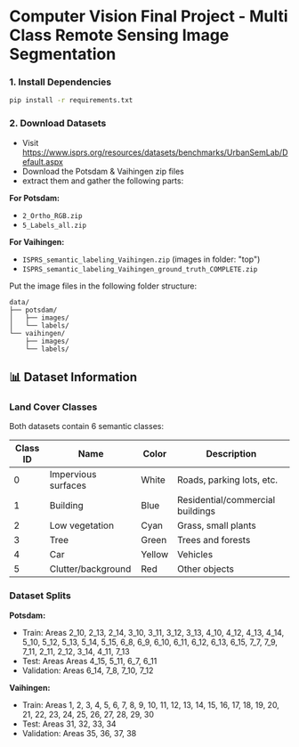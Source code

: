 # Computer Vision Final Project - Multi Class Remote Sensing Image Segmentation

### 1. Install Dependencies

```bash
pip install -r requirements.txt
```

### 2. Download Datasets
- Visit https://www.isprs.org/resources/datasets/benchmarks/UrbanSemLab/Default.aspx
- Download the Potsdam & Vaihingen zip files
- extract them and gather the following parts:

**For Potsdam:**
- `2_Ortho_RGB.zip` 
- `5_Labels_all.zip`

**For Vaihingen:**
- `ISPRS_semantic_labeling_Vaihingen.zip` (images in folder: "top")
- `ISPRS_semantic_labeling_Vaihingen_ground_truth_COMPLETE.zip`

Put the image files in the following folder structure:
```
data/
├── potsdam/
│   ├── images/
│   └── labels/
└── vaihingen/
    ├── images/
    └── labels/
```

## 📊 Dataset Information

### Land Cover Classes

Both datasets contain 6 semantic classes:

| Class ID | Name | Color | Description |
|----------|------|-------|-------------|
| 0 | Impervious surfaces | White | Roads, parking lots, etc. |
| 1 | Building | Blue | Residential/commercial buildings |
| 2 | Low vegetation | Cyan | Grass, small plants |
| 3 | Tree | Green | Trees and forests |
| 4 | Car | Yellow | Vehicles |
| 5 | Clutter/background | Red | Other objects |

### Dataset Splits

**Potsdam:**
- Train: Areas 2_10, 2_13, 2_14, 3_10, 3_11, 3_12, 3_13, 4_10, 4_12, 4_13, 4_14, 5_10, 5_12, 5_13, 5_14, 5_15, 6_8, 6_9, 6_10, 6_11, 6_12, 6_13, 6_15, 7_7, 7_9, 7_11, 2_11, 2_12, 3_14, 4_11, 7_13
- Test: Areas Areas 4_15, 5_11, 6_7, 6_11
- Validation: Areas 6_14, 7_8, 7_10, 7_12

**Vaihingen:**
- Train: Areas 1, 2, 3, 4, 5, 6, 7, 8, 9, 10, 11, 12, 13, 14, 15, 16, 17, 18, 19, 20, 21, 22, 23, 24, 25, 26, 27, 28, 29, 30
- Test: Areas 31, 32, 33, 34
- Validation: Areas 35, 36, 37, 38